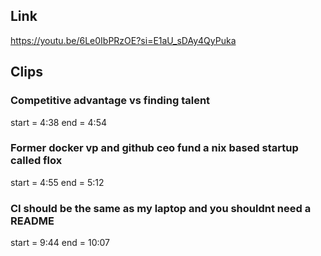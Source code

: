 ## Link
https://youtu.be/6Le0IbPRzOE?si=E1aU_sDAy4QyPuka

## Clips

### Competitive advantage vs finding talent
start = 4:38
end = 4:54

### Former docker vp and github ceo fund a nix based startup called flox
start = 4:55
end = 5:12
### CI should be the same as my laptop and you shouldnt need a README
start = 9:44
end = 10:07
